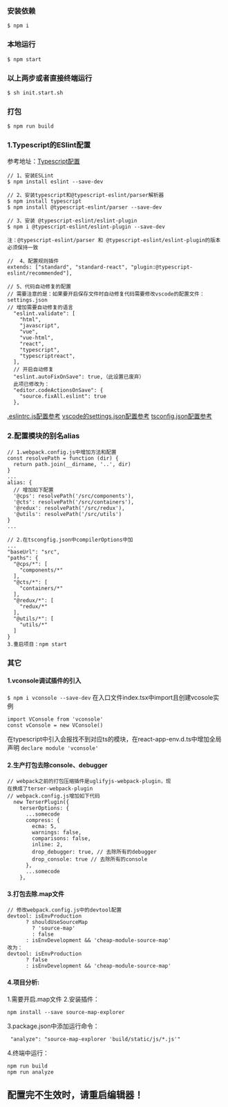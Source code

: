 
### 安装依赖
`$ npm i`
### 本地运行
`$ npm start`
### 以上两步或者直接终端运行
`$ sh init.start.sh`
### 打包
`$ npm run build`

### 1.Typescript的ESlint配置
参考地址：[Typescript配置](https://ts.xcatliu.com/engineering/lint)
```
// 1、安装ESLint
$ npm install eslint --save-dev  

// 2、安装typescript和@typescript-eslint/parser解析器  
$ npm install typescript 
$ npm install @typescript-eslint/parser --save-dev 

// 3、安装 @typescript-eslint/eslint-plugin
$ npm i @typescript-eslint/eslint-plugin --save-dev  

注：@typescript-eslint/parser 和 @typescript-eslint/eslint-plugin的版本必须保持一致  

//  4、配置规则插件
extends: ["standard", "standard-react", "plugin:@typescript-eslint/recommended"],

// 5、代码自动修复的配置
// 需要注意的是：如果要开启保存文件时自动修复代码需要修改vscode的配置文件：settings.json
// 增加需要自动修复的语言
  "eslint.validate": [
    "html",
    "javascript",
    "vue",
    "vue-html",
    "react",
    "typescript",
    "typescriptreact",
  ],
  // 开启自动修复
  "eslint.autoFixOnSave": true,（此设置已废弃）
  此项已修改为：
  "editor.codeActionsOnSave": {
    "source.fixAll.eslint": true
  },
```
[.eslintrc.js配置参考](https://github.com/Hbinbin/react-typescript-app-template/blob/master/.eslintrc.js)
[vscode的settings.json配置参考](https://github.com/Hbinbin/react-typescript-app-template/blob/master/vscode.settings.json)
[tsconfig.json配置参考](https://github.com/Hbinbin/react-typescript-app-template/blob/master/tsconfig.json)
### 2.配置模块的别名alias
```
// 1.webpack.config.js中增加方法和配置
const resolvePath = function (dir) {
  return path.join(__dirname, '..', dir)
}
...
alias: {
  // 增加如下配置
  '@cps': resolvePath('/src/components'),
  '@cts': resolvePath('/src/containers'),
  '@redux': resolvePath('/src/redux'),
  '@utils': resolvePath('/src/utils')
}
...

// 2.在tscongfig.json中compilerOptions中加
...
"baseUrl": "src",
"paths": {
  "@cps/*": [
    "components/*"
  ],
  "@cts/*": [
    "containers/*"
  ],
  "@redux/*": [
    "redux/*"
  ],
  "@utils/*": [
    "utils/*"
  ]
}
3.重启项目：npm start
```


### 其它
#### 1.vconsole调试插件的引入
`$ npm i vconsole --save-dev`
在入口文件index.tsx中import且创建vcosole实例
```
import VConsole from 'vconsole'
const vConsole = new VConsole()
```
在typescript中引入会报找不到对应ts的模块，在react-app-env.d.ts中增加全局声明
`declare module 'vconsole'`
#### 2.生产打包去除console、debugger
```
// webpack之前的打包压缩插件是uglifyjs-webpack-plugin，现
在换成了terser-webpack-plugin
// webpack.config.js增加如下代码
  new TerserPlugin({
    terserOptions: {
      ...somecode
      compress: {
        ecma: 5,
        warnings: false,
        comparisons: false,
        inline: 2,
        drop_debugger: true, // 去除所有的debugger
        drop_console: true // 去除所有的console
      },
      ...somecode
    },
```
#### 3.打包去除.map文件
```
// 修改webpack.config.js中的devtool配置
devtool: isEnvProduction
      ? shouldUseSourceMap
        ? 'source-map'
        : false
      : isEnvDevelopment && 'cheap-module-source-map'
改为：
devtool: isEnvProduction
      ? false
      : isEnvDevelopment && 'cheap-module-source-map'
```
#### 4.项目分析:
  1.需要开启.map文件
  2.安装插件：
  ```
  npm install --save source-map-explorer
  ```
  3.package.json中添加运行命令：
  ```
   "analyze": "source-map-explorer 'build/static/js/*.js'"
  ```
  4.终端中运行：
  ```
  npm run build
  npm run analyze
  ```

  ## 配置完不生效时，请重启编辑器！
